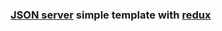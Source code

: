 ### [JSON server](https://www.npmjs.com/package/json-server) simple template with [redux](https://redux-toolkit.js.org/) 